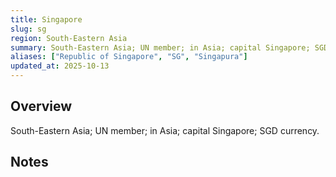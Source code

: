 ```yaml
---
title: Singapore
slug: sg
region: South-Eastern Asia
summary: South-Eastern Asia; UN member; in Asia; capital Singapore; SGD currency.
aliases: ["Republic of Singapore", "SG", "Singapura"]
updated_at: 2025-10-13
---
```


## Overview

South-Eastern Asia; UN member; in Asia; capital Singapore; SGD currency.

## Notes

<!-- Add your first note below -->
